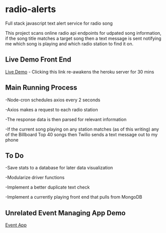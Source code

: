 # radio-alerts
Full stack javascript text alert service for radio song

This project scans online radio api endpoints for udpated song information, if the song title matches a target song then a text message is sent notifying me which song is playing and which radio station to find it on.

## Live Demo Front End
[Live Demo](https://radio-text-alerts.herokuapp.com/) - Clicking this link re-awakens the heroku server for 30 mins

## Main Running Process

-Node-cron schedules axios every 2 seconds

-Axios makes a request to each radio station

-The response data is then parsed for relevant information

-If the current song playing on any station matches (as of this writing) any of the Billboard Top 40 songs then Twilio sends a text message out to my phone

## To Do

-Save stats to a database for later data visualization

-Modularize driver functions

-Implement a better duplicate text check

-Implement a currently playing front end that pulls from MongoDB

## Unrelated Event Managing App Demo
[Event App](https://shrouded-hollows-79404.herokuapp.com)
